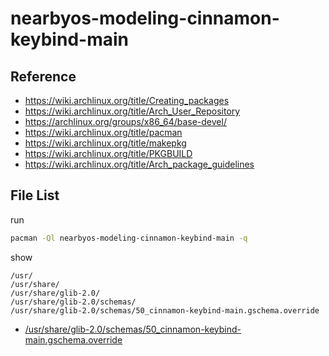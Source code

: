 
# nearbyos-modeling-cinnamon-keybind-main


## Reference

* https://wiki.archlinux.org/title/Creating_packages
* https://wiki.archlinux.org/title/Arch_User_Repository
* https://archlinux.org/groups/x86_64/base-devel/
* https://wiki.archlinux.org/title/pacman
* https://wiki.archlinux.org/title/makepkg
* https://wiki.archlinux.org/title/PKGBUILD
* https://wiki.archlinux.org/title/Arch_package_guidelines


## File List

run

``` sh
pacman -Ql nearbyos-modeling-cinnamon-keybind-main -q
```

show

```
/usr/
/usr/share/
/usr/share/glib-2.0/
/usr/share/glib-2.0/schemas/
/usr/share/glib-2.0/schemas/50_cinnamon-keybind-main.gschema.override
```

* [/usr/share/glib-2.0/schemas/50_cinnamon-keybind-main.gschema.override](asset/overlay/usr/share/glib-2.0/schemas/50_cinnamon-keybind-main.gschema.override)

